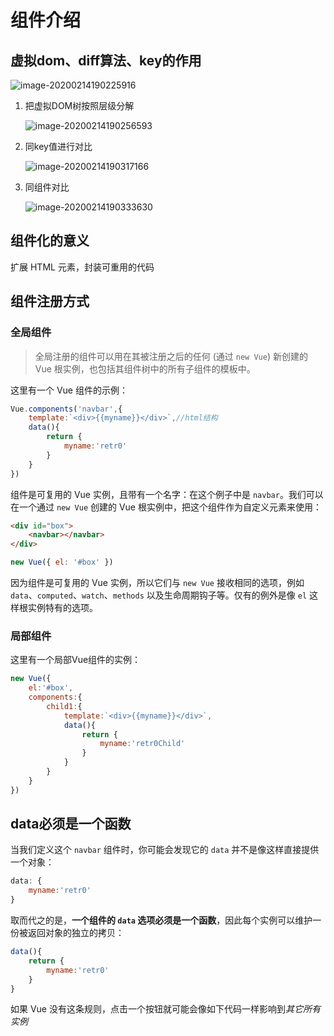 # 组件介绍

## 虚拟dom、diff算法、key的作用

![image-20200214190225916](C:\Users\ASUS\AppData\Roaming\Typora\typora-user-images\image-20200214190225916.png)

1. 把虚拟DOM树按照层级分解

   ![image-20200214190256593](C:\Users\ASUS\AppData\Roaming\Typora\typora-user-images\image-20200214190256593.png)

2. 同key值进行对比

   ![image-20200214190317166](C:\Users\ASUS\AppData\Roaming\Typora\typora-user-images\image-20200214190317166.png)

3. 同组件对比

   ![image-20200214190333630](C:\Users\ASUS\AppData\Roaming\Typora\typora-user-images\image-20200214190333630.png)



## 组件化的意义

扩展 HTML 元素，封装可重用的代码



## 组件注册方式

### 全局组件

> 全局注册的组件可以用在其被注册之后的任何 (通过 `new Vue`) 新创建的 Vue 根实例，也包括其组件树中的所有子组件的模板中。

这里有一个 Vue 组件的示例：

```js
Vue.components('navbar',{
    template:`<div>{{myname}}</div>`,//html结构
   	data(){
        return {
            myname:'retr0'
        }
    }
})
```

组件是可复用的 Vue 实例，且带有一个名字：在这个例子中是 `navbar`。我们可以在一个通过 `new Vue` 创建的 Vue 根实例中，把这个组件作为自定义元素来使用：

```html
<div id="box">
    <navbar></navbar>
</div>
```

```js
new Vue({ el: '#box' })
```

因为组件是可复用的 Vue 实例，所以它们与 `new Vue` 接收相同的选项，例如 `data`、`computed`、`watch`、`methods` 以及生命周期钩子等。仅有的例外是像 `el` 这样根实例特有的选项。



### 局部组件

这里有一个局部Vue组件的实例：

```js
new Vue({
    el:'#box',
    components:{
        child1:{
            template:`<div>{{myname}}</div>`,
            data(){
                return {
                    myname:'retr0Child'
                }
            }
        }
    }
})
```



## data必须是一个函数

当我们定义这个 `navbar` 组件时，你可能会发现它的 `data` 并不是像这样直接提供一个对象：

```js
data: {
    myname:'retr0'
}
```

取而代之的是，**一个组件的 `data` 选项必须是一个函数**，因此每个实例可以维护一份被返回对象的独立的拷贝：

```js
data(){
    return {
        myname:'retr0'
    }
}
```

如果 Vue 没有这条规则，点击一个按钮就可能会像如下代码一样影响到*其它所有实例*

